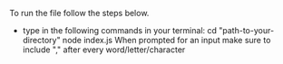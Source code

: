 To run the file follow the steps below.
- type in the following commands in your terminal: 
cd "path-to-your-directory" 
node index.js
When prompted for an input make sure to include "," after every word/letter/character
